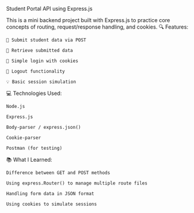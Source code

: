 Student Portal API using Express.js

This is a mini backend project built with Express.js to practice core concepts of routing, request/response handling, and cookies.
🔍 Features:

    📝 Submit student data via POST

    📄 Retrieve submitted data

    🔐 Simple login with cookies

    🚪 Logout functionality

    💡 Basic session simulation

💻 Technologies Used:

    Node.js

    Express.js

    Body-parser / express.json()

    Cookie-parser

    Postman (for testing)

📚 What I Learned:

    Difference between GET and POST methods

    Using express.Router() to manage multiple route files

    Handling form data in JSON format

    Using cookies to simulate sessions
